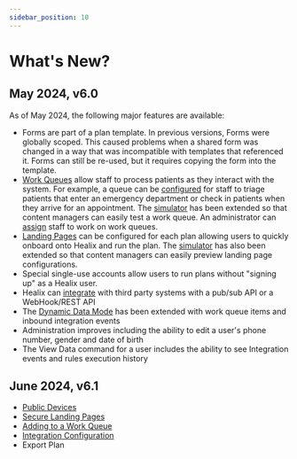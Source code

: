 ```yaml
---
sidebar_position: 10
---
```


# What's New?

## May 2024, v6.0

As of May 2024, the following major features are available:

* Forms are part of a plan template.  In previous versions, Forms were globally scoped.  This caused problems when a shared form was changed in a way that was incompatible with templates that referenced it.  Forms can still be re-used, but it requires copying the form into the template.
* [Work Queues](./work-queues/) allow staff to process patients as they interact with the system.  For example, a queue can be [configured](./work-queues/creating-work-queues/) for staff to triage patients that enter an emergency department or check in patients when they arrive for an appointment. The [simulator](./creating-plans/simulator/) has been extended so that content managers can easily test a work queue.  An administrator can [assign](./work-queues/admin-work-queue) staff to work on work queues.
* [Landing Pages](./creating-plans/presentation/landing-page) can be configured for each plan allowing users to quickly onboard onto Healix and run the plan. The [simulator](./creating-plans/simulator/) has also been extended so that content managers can easily preview landing page configurations.
* Special single-use accounts allow users to run plans without "signing up" as a Healix user.
* Healix can [integrate](./integration/) with third party systems with a pub/sub API or a WebHook/REST API
* The [Dynamic Data Mode](./dynamic-data-model/) has been extended with work queue items and inbound integration events
* Administration improves including the ability to edit a user's phone number, gender and date of birth
* The View Data command for a user includes the ability to see Integration events and rules execution history

## June 2024, v6.1

* [Public Devices](./public-devices/)
* [Secure Landing Pages](./admin/plan-locking)
* [Adding to a Work Queue](./work-queues/adding-to-a-work-queue)
* [Integration Configuration](./admin/configuring-integrations)
* Export Plan
